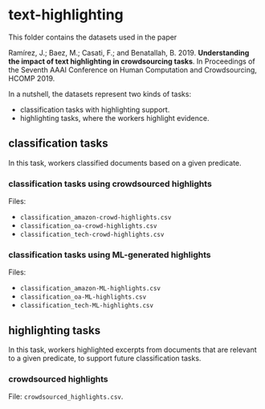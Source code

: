 # text-highlighting

This folder contains the datasets used in the paper

Ramírez, J.; Baez, M.; Casati, F.; and Benatallah, B. 2019. **Understanding the impact of text highlighting in crowdsourcing tasks**. In Proceedings of the Seventh AAAI Conference on Human Computation and Crowdsourcing, HCOMP 2019.

In a nutshell, the datasets represent two kinds of tasks:

- classification tasks with highlighting support.
- highlighting tasks, where the workers highlight evidence.


## classification tasks

In this task, workers classified documents based on a given predicate. 


### classification tasks using crowdsourced highlights
Files:
- `classification_amazon-crowd-highlights.csv`
- `classification_oa-crowd-highlights.csv`
- `classification_tech-crowd-highlights.csv`

### classification tasks using ML-generated highlights
Files:
- `classification_amazon-ML-highlights.csv`
- `classification_oa-ML-highlights.csv`
- `classification_tech-ML-highlights.csv`


## highlighting tasks

In this task, workers highlighted excerpts from documents that are relevant to a given predicate, to support future classification tasks.

### crowdsourced highlights

File: `crowdsourced_highlights.csv`.